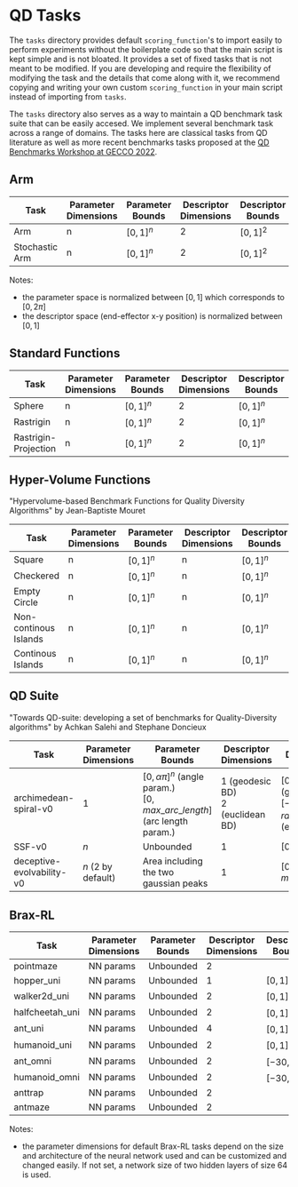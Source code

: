 # QD Tasks
The `tasks` directory provides default `scoring_function`'s to import easily to perform experiments without the boilerplate code so that the main script is kept simple and is not bloated. It provides a set of fixed tasks that is not meant to be modified. If you are developing and require the flexibility of modifying the task and the details that come along with it, we recommend copying and writing your own custom `scoring_function` in your main script instead of importing from `tasks`.

The `tasks` directory also serves as a way to maintain a QD benchmark task suite that can be easily accesed. We implement several benchmark task across a range of domains. The tasks here are classical tasks from QD literature as well as more recent benchmarks tasks proposed at the [QD Benchmarks Workshop at GECCO 2022](https://quality-diversity.github.io/workshop).

## Arm
| Task           | Parameter Dimensions | Parameter Bounds | Descriptor Dimensions | Descriptor Bounds | Description |
|----------------|----------------------|------------------|-----------------------|-------------------|-------------|
| Arm            | n                    | $[0,1]^n$        | 2                     | $[0,1]^2$         |             |
| Stochastic Arm | n                    | $[0,1]^n$        | 2                     | $[0,1]^2$         |             |

Notes:
- the parameter space is normalized between $[0,1]$ which corresponds to $[0,2\pi]$
- the descriptor space (end-effector x-y position) is normalized between $[0,1]$

## Standard Functions
| Task                 | Parameter Dimensions | Parameter Bounds | Descriptor Dimensions | Descriptor Bounds | Description |
|----------------------|----------------------|------------------|-----------------------|-------------------|-------------|
| Sphere               | n                    | $[0,1]^n$        | 2                     | $[0,1]^n$         |             |
| Rastrigin            | n                    | $[0,1]^n$        | 2                     | $[0,1]^n$         |             |
| Rastrigin-Projection | n                    | $[0,1]^n$        | 2                     | $[0,1]^n$         |             |

## Hyper-Volume Functions
"Hypervolume-based Benchmark Functions for Quality Diversity Algorithms" by Jean-Baptiste Mouret

| Task                  | Parameter Dimensions | Parameter Bounds | Descriptor Dimensions | Descriptor Bounds | Description |
|-----------------------|----------------------|------------------|-----------------------|-------------------|-------------|
| Square                | n                    | $[0,1]^n$        | n                     | $[0,1]^n$         |             |
| Checkered             | n                    | $[0,1]^n$        | n                     | $[0,1]^n$         |             |
| Empty Circle          | n                    | $[0,1]^n$        | n                     | $[0,1]^n$         |             |
| Non-continous Islands | n                    | $[0,1]^n$        | n                     | $[0,1]^n$         |             |
| Continous Islands     | n                    | $[0,1]^n$        | n                     | $[0,1]^n$         |             |

## QD Suite
"Towards QD-suite: developing a set of benchmarks for Quality-Diversity algorithms" by Achkan Salehi and Stephane Doncieux

| Task                           | Parameter Dimensions | Parameter Bounds                                                                 | Descriptor Dimensions                 | Descriptor Bounds                                                                       | Description |
|--------------------------------|----------------------|----------------------------------------------------------------------------------|---------------------------------------|-----------------------------------------------------------------------------------------|-------------|
| archimedean-spiral-v0          | 1                    | $[0,\alpha\pi]^n$ (angle param.)<br/> $[0,max\_arc\_length]$ (arc length param.) | 1 (geodesic BD)<br/> 2 (euclidean BD) | $[0,max\_arc\_length]$ (geodesic BD)<br/> $[-radius\_end,radius\_end]^2$ (euclidean BD) |             |
| SSF-v0                         | $n$                  | Unbounded                                                                        | 1                                     | $[0,$∞$)$                                                                               |             |
| deceptive-evolvability-v0<br/> | $n$ (2 by default)   | Area including the two gaussian peaks                                            | 1                                     | $[0,max\_sum\_gaussians]$                                                               |             |

## Brax-RL
| Task            | Parameter Dimensions | Parameter Bounds | Descriptor Dimensions | Descriptor Bounds | Description |
|-----------------|----------------------|------------------|-----------------------|-------------------|-------------|
| pointmaze       | NN params            | Unbounded        | 2                     |                   |             |
| hopper_uni      | NN params            | Unbounded        | 1                     | $[0,1]$           |             |
| walker2d_uni    | NN params            | Unbounded        | 2                     | $[0,1]^2$         |             |
| halfcheetah_uni | NN params            | Unbounded        | 2                     | $[0,1]^2$         |             |
| ant_uni         | NN params            | Unbounded        | 4                     | $[0,1]^4$         |             |
| humanoid_uni    | NN params            | Unbounded        | 2                     | $[0,1]^2$         |             |
| ant_omni        | NN params            | Unbounded        | 2                     | $[-30,30]^2$      |             |
| humanoid_omni   | NN params            | Unbounded        | 2                     | $[-30,30]^2$      |             |
| anttrap         | NN params            | Unbounded        | 2                     |                   |             |
| antmaze         | NN params            | Unbounded        | 2                     |                   |             |

Notes:
- the parameter dimensions for default Brax-RL tasks depend on the size and architecture of the neural network used and can be customized and changed easily. If not set, a network size of two hidden layers of size 64 is used.
